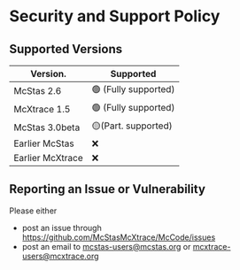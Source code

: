 # Security and Support Policy

## Supported Versions


| Version.         | Supported                        |
| ---------------- | -------------------------------- |
| McStas 2.6       | :green_circle: (Fully supported) |
| McXtrace 1.5     | :green_circle: (Fully supported) |
| McStas 3.0beta   | :yellow_circle:(Part. supported) |
| Earlier McStas   | :x:                              |
| Earlier McXtrace | :x:                              |

## Reporting an Issue or Vulnerability

Please either
* post an issue through https://github.com/McStasMcXtrace/McCode/issues
* post an email to mcstas-users@mcstas.org or mcxtrace-users@mcxtrace.org
